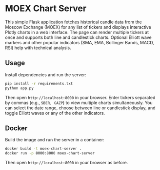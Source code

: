 # MOEX Chart Server

This simple Flask application fetches historical candle data from the Moscow Exchange (MOEX) for any list of tickers and displays interactive Plotly charts in a web interface. The page can render multiple tickers at once and supports both line and candlestick charts. Optional Elliott wave markers and other popular indicators (SMA, EMA, Bollinger Bands, MACD, RSI) help with technical analysis.

## Usage

Install dependencies and run the server:

```bash
pip install -r requirements.txt
python app.py
```

Then open `http://localhost:8000` in your browser. Enter tickers separated by commas (e.g., `SBER, GAZP`) to view multiple charts simultaneously. You can select the date range, choose between line or candlestick display, and toggle Elliott waves or any of the other indicators.

## Docker

Build the image and run the server in a container:

```bash
docker build -t moex-chart-server .
docker run -p 8000:8000 moex-chart-server
```

Then open `http://localhost:8000` in your browser as before.
